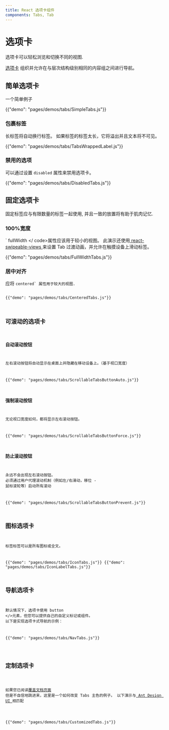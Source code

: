```yaml
---
title: React 选项卡组件
components: Tabs, Tab
---
```

# 选项卡

<p class="description">选项卡可以轻松浏览和切换不同的视图.</p>

[选项卡](https://material.io/design/components/tabs.html) 组织并允许在与层次结构级别相同的内容组之间进行导航。

## 简单选项卡

一个简单例子

{{"demo": "pages/demos/tabs/SimpleTabs.js"}}

### 包裹标签

长标签将自动换行标签。 如果标签的标签太长，它将溢出并且文本将不可见。

{{"demo": "pages/demos/tabs/TabsWrappedLabel.js"}}

### 禁用的选项

可以通过设置 `disabled` 属性来禁用选项卡。

{{"demo": "pages/demos/tabs/DisabledTabs.js"}}

## 固定选项卡

固定标签应与有限数量的标签一起使用, 并且一致的放置将有助于肌肉记忆.

### 100%宽度

` fullWidth </ code>属性应该用于较小的视图。 此演示还使用[ react-swipeable-views ](https://github.com/oliviertassinari/react-swipeable-views)来设置 Tab 过渡动画，并允许在触摸设备上滑动标签。</p>

<p>{{"demo": "pages/demos/tabs/FullWidthTabs.js"}}</p>

<h3>居中对齐</h3>

<p>
  应将 <code>centered` 属性用于较大的视图.

{{"demo": "pages/demos/tabs/CenteredTabs.js"}}

## 可滚动的选项卡

### 自动滚动按钮

左右滚动按钮将自动显示在桌面上并隐藏在移动设备上。（基于视口宽度）

{{"demo": "pages/demos/tabs/ScrollableTabsButtonAuto.js"}}

### 强制滚动按钮

无论视口宽度如何，都将显示左右滚动按钮。

{{"demo": "pages/demos/tabs/ScrollableTabsButtonForce.js"}}

### 防止滚动按钮

永远不会出现左右滚动按钮。 必须通过用户代理滚动机制（例如左/右滑动，移位 - 鼠标滚轮等）启动所有滚动

{{"demo": "pages/demos/tabs/ScrollableTabsButtonPrevent.js"}}

## 图标选项卡

标签标签可以是所有图标或全文。

{{"demo": "pages/demos/tabs/IconTabs.js"}} {{"demo": "pages/demos/tabs/IconLabelTabs.js"}}

## 导航选项卡

默认情况下，选项卡使用 button </>元素，但您可以提供自己的自定义标记或组件。 以下是实现选项卡式导航的示例：</p>

<p>{{"demo": "pages/demos/tabs/NavTabs.js"}}</p>

<h2>定制选项卡</h2>

<p>如果您已阅读<a href="/customization/overrides/">覆盖文档页面</a>
但是不自信地跳进来，这里是一个如何改变 Tabs 主色的例子。 以下演示与<a href="https://ant.design/components/tabs/"> Ant Design UI </a>相匹配</p>

<p>{{"demo": "pages/demos/tabs/CustomizedTabs.js"}}</p>
